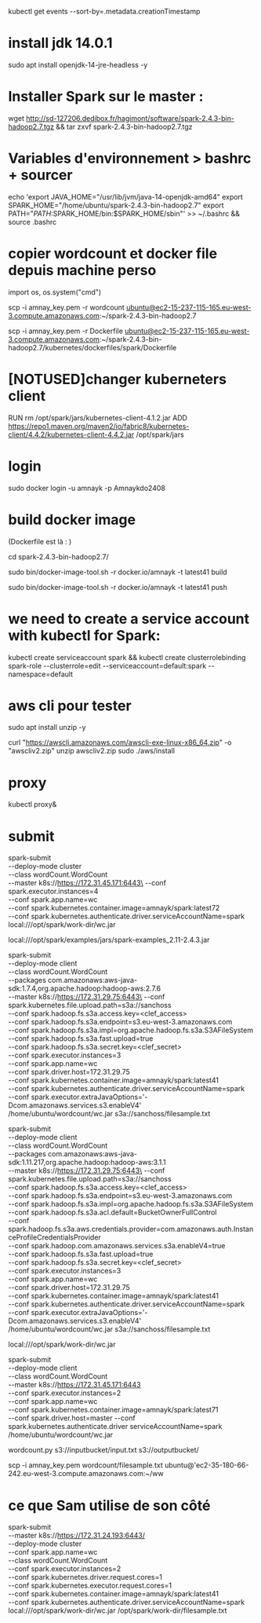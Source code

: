 kubectl get events --sort-by=.metadata.creationTimestamp



# install jdk 14.0.1
sudo apt install openjdk-14-jre-headless -y

# Installer Spark sur le master :
wget http://sd-127206.dedibox.fr/hagimont/software/spark-2.4.3-bin-hadoop2.7.tgz && tar zxvf spark-2.4.3-bin-hadoop2.7.tgz


# Variables d'environnement > bashrc + sourcer

echo 'export JAVA_HOME="/usr/lib/jvm/java-14-openjdk-amd64"
export SPARK_HOME="/home/ubuntu/spark-2.4.3-bin-hadoop2.7"
export PATH="$PATH:$SPARK_HOME/bin:$SPARK_HOME/sbin"' >> ~/.bashrc && source .bashrc


# copier wordcount et docker file depuis machine perso
import os, os.system("cmd")

scp -i amnay_key.pem -r wordcount ubuntu@ec2-15-237-115-165.eu-west-3.compute.amazonaws.com:~/spark-2.4.3-bin-hadoop2.7

scp -i amnay_key.pem -r Dockerfile ubuntu@ec2-15-237-115-165.eu-west-3.compute.amazonaws.com:~/spark-2.4.3-bin-hadoop2.7/kubernetes/dockerfiles/spark/Dockerfile

# [NOTUSED]changer kuberneters client

RUN rm /opt/spark/jars/kubernetes-client-4.1.2.jar
ADD https://repo1.maven.org/maven2/io/fabric8/kubernetes-client/4.4.2/kubernetes-client-4.4.2.jar /opt/spark/jars

# login

sudo docker login -u amnayk -p Amnaykdo2408

# build docker image

(Dockerfile est là : )

cd spark-2.4.3-bin-hadoop2.7/ 

sudo bin/docker-image-tool.sh -r docker.io/amnayk -t latest41 build

sudo bin/docker-image-tool.sh -r docker.io/amnayk -t latest41 push

# we need to create a service account with kubectl for Spark:

kubectl create serviceaccount spark && kubectl create clusterrolebinding spark-role --clusterrole=edit  --serviceaccount=default:spark --namespace=default

# aws cli pour tester
sudo apt install unzip -y

curl "https://awscli.amazonaws.com/awscli-exe-linux-x86_64.zip" -o "awscliv2.zip"
unzip awscliv2.zip
sudo ./aws/install

# proxy

kubectl proxy&

# submit 

spark-submit \
  --deploy-mode cluster \
  --class wordCount.WordCount \
  --master k8s://https://172.31.45.171:6443\
  --conf spark.executor.instances=4 \
  --conf spark.app.name=wc \
  --conf spark.kubernetes.container.image=amnayk/spark:latest72 \
  --conf spark.kubernetes.authenticate.driver.serviceAccountName=spark \
  local:///opt/spark/work-dir/wc.jar


  local:///opt/spark/examples/jars/spark-examples_2.11-2.4.3.jar	
  
spark-submit \
  --deploy-mode client \
  --class wordCount.WordCount \
  --packages com.amazonaws:aws-java-sdk:1.7.4,org.apache.hadoop:hadoop-aws:2.7.6 \
  --master k8s://https://172.31.29.75:6443\
  --conf spark.kubernetes.file.upload.path=s3a://sanchoss \
  --conf spark.hadoop.fs.s3a.access.key=<clef_access> \
  --conf spark.hadoop.fs.s3a.endpoint=s3.eu-west-3.amazonaws.com \
  --conf spark.hadoop.fs.s3a.impl=org.apache.hadoop.fs.s3a.S3AFileSystem \
  --conf spark.hadoop.fs.s3a.fast.upload=true \
  --conf spark.hadoop.fs.s3a.secret.key=<clef_secret>  \
  --conf spark.executor.instances=3 \
  --conf spark.app.name=wc \
  --conf spark.driver.host=172.31.29.75\
  --conf spark.kubernetes.container.image=amnayk/spark:latest41 \
  --conf spark.kubernetes.authenticate.driver.serviceAccountName=spark \
  --conf spark.executor.extraJavaOptions='-Dcom.amazonaws.services.s3.enableV4' \
  /home/ubuntu/wordcount/wc.jar s3a://sanchoss/filesample.txt



spark-submit \
  --deploy-mode client \
  --class wordCount.WordCount \
  --packages com.amazonaws:aws-java-sdk:1.11.217,org.apache.hadoop:hadoop-aws:3.1.1 \
  --master k8s://https://172.31.29.75:6443\
  --conf spark.kubernetes.file.upload.path=s3a://sanchoss \
  --conf spark.hadoop.fs.s3a.access.key=<clef_access> \
  --conf spark.hadoop.fs.s3a.endpoint=s3.eu-west-3.amazonaws.com \
  --conf spark.hadoop.fs.s3a.impl=org.apache.hadoop.fs.s3a.S3AFileSystem \
  --conf spark.hadoop.fs.s3a.acl.default=BucketOwnerFullControl\
  --conf spark.hadoop.fs.s3a.aws.credentials.provider=com.amazonaws.auth.InstanceProfileCredentialsProvider \
  --conf spark.hadoop.com.amazonaws.services.s3a.enableV4=true \
  --conf spark.hadoop.fs.s3a.fast.upload=true \
  --conf spark.hadoop.fs.s3a.secret.key=<clef_secret> \
  --conf spark.executor.instances=3 \
  --conf spark.app.name=wc \
  --conf spark.driver.host=172.31.29.75\
  --conf spark.kubernetes.container.image=amnayk/spark:latest41 \
  --conf spark.kubernetes.authenticate.driver.serviceAccountName=spark \
  --conf spark.executor.extraJavaOptions='-Dcom.amazonaws.services.s3.enableV4' \
  /home/ubuntu/wordcount/wc.jar s3a://sanchoss/filesample.txt



  local:///opt/spark/work-dir/wc.jar



spark-submit   
  --deploy-mode client   
  --class wordCount.WordCount   
  --master k8s://https://172.31.45.171:6443  
  --conf spark.executor.instances=2   
  --conf spark.app.name=wc   
  --conf spark.kubernetes.container.image=amnayk/spark:latest71  
  --conf spark.driver.host=master
  --conf spark.kubernetes.authenticate.driver serviceAccountName=spark   
  /home/ubuntu/wordcount/wc.jar


wordcount.py s3://inputbucket/input.txt s3://outputbucket/


  scp -i amnay_key.pem wordcount/filesample.txt ubuntu@'ec2-35-180-66-242.eu-west-3.compute.amazonaws.com:~/ww


# ce que Sam utilise de son côté
spark-submit \
  --master k8s://https://172.31.24.193:6443/ \
  --deploy-mode cluster \
  --conf spark.app.name=wc \
  --class wordCount.WordCount \
  --conf spark.executor.instances=2 \
  --conf spark.kubernetes.driver.request.cores=1 \
  --conf spark.kubernetes.executor.request.cores=1 \
  --conf spark.kubernetes.container.image=amnayk/spark:latest41 \
  --conf spark.kubernetes.authenticate.driver.serviceAccountName=spark \
  local:///opt/spark/work-dir/wc.jar /opt/spark/work-dir/filesample.txt
